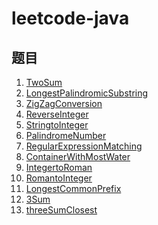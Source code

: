 # leetcode-java

## 题目
1. [TwoSum](https://github.com/iswuxue/leetcode-java/blob/master/1-100/TwoSum.md)
5. [LongestPalindromicSubstring](https://github.com/iswuxue/leetcode-java/blob/master/1-100/LongestPalindromicSubstring.md)
6. [ZigZagConversion](https://github.com/iswuxue/leetcode-java/blob/master/1-100/ZigZagConversion.md)
7. [ReverseInteger](https://github.com/iswuxue/leetcode-java/blob/master/1-100/ReverseInteger.md)
8. [StringtoInteger](https://github.com/iswuxue/leetcode-java/blob/master/1-100/StringtoInteger(atoi).md)
9. [PalindromeNumber](https://github.com/iswuxue/leetcode-java/blob/master/1-100/PalindromeNumber.md)
10. [RegularExpressionMatching]()
11. [ContainerWithMostWater](https://github.com/iswuxue/leetcode-java/blob/master/1-100/ContainerWithMostWater.md)
12. [IntegertoRoman](https://github.com/iswuxue/leetcode-java/blob/master/1-100/IntegertoRoman.md)
13. [RomantoInteger](https://github.com/iswuxue/leetcode-java/blob/master/1-100/RomantoInteger.md)
14. [LongestCommonPrefix](https://github.com/iswuxue/leetcode-java/blob/master/1-100/LongestCommonPrefix.md)
15. [3Sum](https://github.com/iswuxue/leetcode-java/blob/master/1-100/3Sum.md)
16. [threeSumClosest](https://github.com/iswuxue/leetcode-java/blob/master/1-100/3SumClosest.md)
